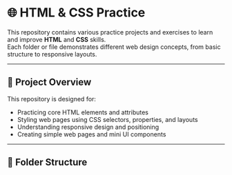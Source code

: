 # 🌐 HTML & CSS Practice

This repository contains various practice projects and exercises to learn and improve **HTML** and **CSS** skills.  
Each folder or file demonstrates different web design concepts, from basic structure to responsive layouts.

---

## 🚀 Project Overview

This repository is designed for:
- Practicing core HTML elements and attributes  
- Styling web pages using CSS selectors, properties, and layouts  
- Understanding responsive design and positioning  
- Creating simple web pages and mini UI components  

---

## 📂 Folder Structure

